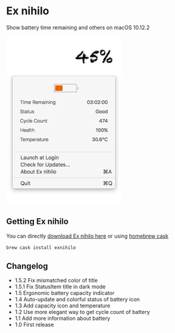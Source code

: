 # Ex nihilo
Show battery time remaining and others on macOS 10.12.2

![Screenshot][1]

## Getting Ex nihilo

You can directly [download Ex nihilo here][2] or using [homebrew cask][3]

```sh
brew cask install exnihilo
```

## Changelog

- 1.5.2 Fix mismatched color of title
- 1.5.1 Fix StatusItem title in dark mode
- 1.5 Ergonomic battery capacity indicator
- 1.4 Auto-update and colorful status of battery icon
- 1.3 Add capacity icon and temperature
- 1.2 Use more elegant way to get cycle count of battery
- 1.1 Add more information about battery
- 1.0 First release

[1]: https://github.com/Vayn/ex-nihilo/blob/master/release/Screenshot.png?raw=true
[2]: https://github.com/Vayn/ex-nihilo/releases/latest
[3]: https://github.com/caskroom/homebrew-cask
